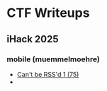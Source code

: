 # CTF Writeups

## iHack 2025

### mobile (muemmelmoehre)

* [Can't be RSS'd 1 (75)](ihack-2025/cant_be_rssd_and_noemulatorplz.md)
* 